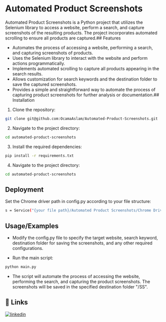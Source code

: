 
# Automated Product Screenshots

Automated Product Screenshots is a Python project that utilizes the Selenium library to access a website, perform a search, and capture screenshots of the resulting products. The project incorporates automated scrolling to ensure all products are captured.## Features

- Automates the process of accessing a website, performing a search, and capturing screenshots of products.
- Uses the Selenium library to interact with the website and perform actions programmatically.
- Implements automated scrolling to capture all products appearing in the search results.
- Allows customization for search keywords and the destination folder to save the captured screenshots.
- Provides a simple and straightforward way to automate the process of capturing product screenshots for further analysis or documentation.## Installation

1. Clone the repository:

```bash
git clone git@github.com:OcamaAslam/Automated-Product-Screenshots.git
```
2. Navigate to the project directory:
```bash
cd automated-product-screenshots
```
3. Install the required dependencies:
```bash
pip install -r requirements.txt
```
4. Navigate to the project directory:
```bash
cd automated-product-screenshots
```
## Deployment

Set the Chrome driver path in config.py according to your file structure:

```bash
s = Service("{your file path}/Automated Product Screenshots/Chrome Driver/chromedriver.exe")
```


## Usage/Examples
- Modify the config.py file to specify the target website, search keyword, destination folder for saving the screenshots, and any other required configurations.

- Run the main script:
```python
python main.py

```
- The script will automate the process of accessing the website, performing the search, and capturing the product screenshots. The screenshots will be saved in the specified destination folder "/SS".

## 🔗 Links

[![linkedin](https://img.shields.io/badge/linkedin-0A66C2?style=for-the-badge&logo=linkedin&logoColor=white)](https://www.linkedin.com/in/ocama-mohamed/)

